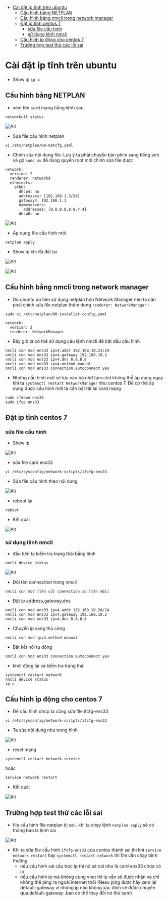 - [Cài đặt ip tĩnh trên ubuntu](#cài-đặt-ip-tĩnh-trên-ubuntu)
  - [Cấu hình bằng NETPLAN](#cấu-hình-bằng-netplan)
  - [Cấu hình bằng nmcli trong network manager](#cấu-hình-bằng-nmcli-trong-network-manager)
  - [Đặt ip tĩnh centos 7](#đặt-ip-tĩnh-centos-7)
    - [sửa file cấu hình](#sửa-file-cấu-hình)
    - [sử dụng lênh nmcli](#sử-dụng-lênh-nmcli)
  - [Cấu hình ip động cho centos 7](#cấu-hình-ip-động-cho-centos-7)
  - [Trường hợp test thử các lỗi sai](#trường-hợp-test-thử-các-lỗi-sai)

# Cài đặt ip tĩnh trên ubuntu
- Show ip:`ip a`
## Cấu hình bằng NETPLAN
- xem tên card mạng bằng lệnh sau:

```
networkctl status
```
![Alt](/thuctap/anh/Screenshot_127.png)

- Sửa file cấu hình netplan

```
vi /etc/netplan/00-netcfg.yaml
```

- Chỉnh sửa nội dung file :Lưu ý ta phải chuyển bàn phím sang tiếng anh và gõ `sudo su` để dùng quyền root mới chỉnh sửa file được

```
network:
  version: 2
  renderer: networkd
  ethernets:
    eth0:
      dhcp4: no
      addresses: [192.168.1.3/24]
      gateway4: 192.168.1.1
      nameservers:
        addresses: [8.8.8.8,8.8.4.4]
      dhcp6: no
```
![Alt](/thuctap/anh/Screenshot_128.png)
- Áp dụng file cấu hình mới

```
netplan apply
```

- Show ip khi đã đặt lại

![Alt](/thuctap/anh/Screenshot_129.png)

![Alt](/thuctap/anh/Screenshot_131.png)

## Cấu hình bằng nmcli trong network manager
- Do ubuntu ưu tiên sử dụng netplan hơn Network Manager nên ta cần phải chỉnh sửa file netplan thêm dong `renderer: NetworkManager` :

```
sudo vi /etc/netplan/00-installer-config.yaml
```

```
network:
  version: 2
  renderer: NetworkManager

```
- Bây giờ ta có thể sử dụng câu lệnh nmcli để bắt dầu cấu hình

```
nmcli con mod ens33 ipv4.addr 192.168.10.21/24
nmcli con mod ens33 ipv4.gateway 192.168.10.2
nmcli con mod ens33 ipv4.dns 8.8.8.8
nmcli con mod ens33 ipv4.method manual
nmcli con mod ens33 connection.autoconnect yes
```

- Những cấu hình mới sẽ lưu vào bộ nhớ tạm chứ không thể áp dụng ngay khi ta `systemctl restart NetworkManager` như centos 7. Để có thể áp dụng được cấu hình mới ta cần bật tắt lại card mạng

```
sudo ifdown ens33
sudo ifup ens33
```
## Đặt ip tĩnh centos 7
### sửa file cấu hình

- Show ip

![Alt](/thuctap/anh/Screenshot_130.png)
- sửa file card ens33

```
vi /etc/sysconfig/network-scripts/ifcfg-ens33

```
- Sửa file cấu hình theo nội dung

![Alt](/thuctap/anh/Screenshot_132.png)
- reboot lại 

```
reboot
```
- Kết quả:

![Alt](/thuctap/anh/Screenshot_133.png)

### sử dụng lênh nmcli
- đầu tiên ta kiểm tra trạng thái bằng lệnh

```
nmcli device status
```

![Alt](/thuctap/anh/Screenshot_395.png)
- Đổi tên connection trong nmcli

```
nmcli con mod [tên cũ] connection.id [tên mới]
```
- Đặt ip address,gateway,dns

```
nmcli con mod ens33 ipv4.addr 192.168.10.20/24
nmcli con mod ens33 ipv4.gateway 192.168.10.2
nmcli con mod ens33 ipv4.dns 8.8.8.8
```
- Chuyển ip sang thủ công

```
nmcli con mod ipv4.method manual
```
- Bật kết nối tự dộng

```
nmcli con mod ens33 connection.autoconnect yes
```
- khởi động lại và kiểm tra trạng thái

```
systemctl restart network
nmcli device status
ip a
```

## Cấu hình ip động cho centos 7
- Để cấu hình dhcp ta cũng sửa file ifcfg-ens33

```
vi /etc/sysconfig/network-scripts/ifcfg-ens33
```
- Ta sửa nội dung như trong hình

![Alt](/thuctap/anh/Screenshot_141.png)
- reset mạng 

```
systemctl restart network.service
```
hoặc 
```
service network restart
```
- Kết quả:

![Alt](/thuctap/anh/Screenshot_142.png)

## Trường hợp test thử các lỗi sai
- file cấu hình file netplan bị sai . khi ta chạy lệnh `netplan apply` sẽ có thông báo là lệnh sai

![Alt](/thuctap/anh/Screenshot_350.png)
- Khi ta sửa file cấu hình `ifcfg-ens33` của centos thành sai thì khi `service network restart` hay `systemctl restart network` thì file vẫn chạy bình thường 
  - nếu cấu hình sai cấu trúc ip thì nó sẽ coi như là card ens33 chưa có ip 
  - nếu cấu hình ip mà không cùng vnet thì ip vẫn sẽ được nhận và chỉ không thể ping ra ngoài internet thôi (Nesu ping được hãy xem lại default-gateway vì những ip nào không xác định sẽ được chuyển qua default-gateway .bạn có thể thay đổi nó thử xem)